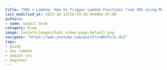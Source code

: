 ```yaml
---
title: "SNS + Lambda: How to Trigger Lambda Functions from SNS using Message Filtering"
last_modified_at: 2023-10-13T16:54:38.964863-07:00
authors:
- name: Soumil Shah
category: blog
image: /assets/images/hudi-video-page-default.png
navigate: "https://www.youtube.com/watch?v=WhUfuJs-dsI"
tags:
- guide
- aws lambda
- amazon sns
- beginner
---
```

